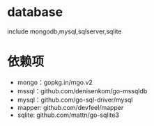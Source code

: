 # database
include mongodb,mysql,sqlserver,sqlite

# 依赖项
* mongo：gopkg.in/mgo.v2
* mssql：github.com/denisenkom/go-mssqldb
* mysql：github.com/go-sql-driver/mysql
* mapper: github.com/devfeel/mapper
* sqlite: github.com/mattn/go-sqlite3
